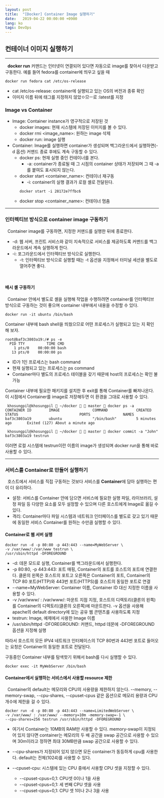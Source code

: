 ```yaml
---
layout: post
title:  "[Docker] Container Image 실행하기"
date:   2019-04-22 00:00:00 +0900
lang: ko
tags: DevOps
---
```

## 컨테이너 이미지 실행하기 ##
<hr>

&nbsp;&nbsp;**docker run** 커맨드는 인터넷이 연결되어 있다면 자동으로 image를 찾아서 다운받고 구동한다.
예를 들어 fedora를 container에 띄우고 싶을 때
~~~
docker run fedora cat /etc/os-release
~~~
* cat /etc/os-release: container에 실행되고 있는 OS의 버전과 종류 확인
* 이미지 이름 뒤에 태그를 지정하지 않았ㅇ므ㅡ로 :latest를 지정

### Image vs Container ###
* Image: Container instance가 영구적으로 저장된 것
  - docker images: 현재 시스템에 저장된 이미지를 볼 수 있다.
  - docker rmi <image_name>: 원하는 image 삭제
  - docker run: image 실행
* Container: Image를 실행하면 container가 생성되며 백그라운드에서 실행하면(-d 옵션) 커맨드 종료 후에도 계속 구동할 수 있다.
  - docker ps: 현재 실행 중인 컨테이너를 본다.
    + -a: container가 종료될 때 그 시점의 container 상태가 저장되며 그 때 -a를 붙여도 표시되지 않는다.
  - docker start <container_name>: 컨테이너 재구동
    + -i: container의 실행 결과가 로컬 셸로 전달된다.
    ~~~
    docker start -i 28172e7ffbc6
    ~~~
  - docker stop <container_name>: 컨테이너 멈춤

<hr>

### 인터렉티브 방식으로 container image 구동하기 ###
&nbsp;&nbsp;Container image를 구동하면, 지정한 커맨드를 실행한 뒤에 종료한다.
* -d: 웹 서버, 프린트 서비스와 같이 지속적으로 서비스를 제공하도록 커맨드를 백그라운드에서 계속 실행하게 한다.
* -i: 포그라운드에서 인터렉티브 방식으로 실행한다.
  - -t: 인터렉티브 방식으로 실행할 때는 -t 옵션을 지정해서 터미널 세션을 별도로 열어주면 좋다.

<br>

#### 배시 셸 구동하기 ####
&nbsp;&nbsp;Container 안에서 별도로 셸을 실행해 작업을 수행하려면 container를 인터렉티브 방식으로 구동하는 것이 좋으며 container 내부에서 내용을 수정할 수 있다.
~~~
docker run -it ubuntu /bin/bash
~~~
Container 내부에 bash shell을 띄웠으므로 어떤 프로세스가 실행되고 있는 지 확인 해 보자.
~~~
root@baf3c3803a19:/# ps -e
  PID TTY          TIME CMD
    1 pts/0    00:00:00 bash
   13 pts/0    00:00:00 ps
~~~
* ID가 1인 프로세스는 bash command
* 현재 실행되고 있는 프로세스는 ps command
* Container마다 별도의 프로세스 테이블을 갖기 때문에 host의 프로세스는 확인 불가능

Container 내부에 필요한 패키지를 설치한 후 exit를 통해 Container를 빠져나온다. 이 시점에서 Container를 image로 저장해두면 이 환경을 그대로 사용할 수 있다.
~~~
 khosungpil@khosungpil  ~/docker   master  docker ps -a
CONTAINER ID        IMAGE               COMMAND             CREATED             STATUS                            PORTS               NAMES
baf3c3803a19        ubuntu              "/bin/bash"         5 minutes ago       Exited (127) About a minute ago

 khosungpil@khosungpil  ~/docker   master  docker commit -a "John" baf3c3803a19 testrun
~~~
이러면 로컬 시스템에 testrun이란 이름의 image가 생성되며 docker run을 통해 바로 사용할 수 있다.

<hr>

### 서비스를 Container로 만들어 실행하기 ###

&nbsp;&nbsp;호스트에서 서비스를 직접 구동하는 것보다 서비스를 **Container**에 담아 실행하는 편이 더 유리하다.
* 설정: 서비스를 Container 안에 담으면 서비스에 필요한 실행 파일, 라이브러리, 설정 파일 등 다양한 요소를 모두 설정할 수 있으며 다른 호스트에게 Image로 옮길 수 있다.
* 격리: Container마다 파일 시스템과 네트워크 인터페이스를 별도로 갖고 있기 때문에 동일한 서비스 Container를 원하는 수만큼 실행할 수 있다.

#### Container로 웹 서버 실행 ####
~~~
docker run -d -p 80:80 -p 443:443 --name=MyWebServer \
-v /var/www/:/var/www testrun \
/usr/sbin/httpd -DFOREGROUND
~~~
* -d: 데몬 모드로 실행, Container를 백그라운드에서 실행한다.
* -p 80:80, -p 443:443: 포트 매핑, Container의 포트를 호스트의 포트에 연결한다. 클론의 왼쪽은 호스트의 포트고 오른쪽은 Container의 포트, Container의 TCP 80 포트(HTTP)와 443번 포트(HTTPS)를 호스트의 동일한 포트로 연결
* --name=MyWebServer: Container 이름, Container ID 대신 지정한 이름을 사용할 수 있다.
* -v /var/www/ : /var/www/: 마운트 지점 지정, 호스트의 디렉토리(클론의 왼쪽)를 Container의 디렉토리(클론의 오른쪽)에 마운트한다. -v 옵션을 사용해 apache의 default directory에 있는 공유 웹 콘텐츠를 사용하도록 지정
* testrun: Image, 예제에서 사용한 Image 이름
* /usr/sbin/httpd -DFOREGROUND: 커맨드, httpd 데몬에 -DFOREGROUND 옵션을 지정해 실행

따라서 호스트의 모든 IPV4 네트워크 인터페이스의 TCP 80번과 443번 포트로 들어오는 요청은 Container의 동일한 포트로 전달된다.

구동중인 Container 내부를 탐색핫기 위해서 bash를 다시 실행할 수 있다.
~~~
docker exec -it MyWebServer /bin/bash
~~~

#### Container에서 실행하는 서비스에서 사용할 resource 제한 ####
&nbsp;&nbsp;Container의 default는 메모리와 CPU의 사용량을 제한하지 않는다. --memory, --memory-swap, --cpu-shares, --cpuset-cpus 같은 옵션으로 메모리 용량과 CPU 개수에 제한을 걸 수 있다.

~~~
docker run -d -p 80:80 -p 443:443 --name=LimitedWebServer \
-v /var/www/ : /var/www/ --memory=10m -memory-swap=-1 \
--cpu-shares=256 testrun /usr/sbin/httpd -DFOREGROUND
~~~
* 여기서 Container는 10MB의 RAM만 사용할 수 있다. memory-swap이 지정되어 있지 않다면 container는 메모리의 두 배 공간을 swap 공간으로 사용할 수 있으며 30m이라고 정하면 최대 30MB만큼 swap 공간으로 사용할 수 있다.

* --cpu-shares가 지정되어 있지 않으면 모든 container가 동등하게 cpu를 사용한다. default는 전체(1024)를 사용할 수 있다.

* --cpuset-cpu: 시스템에 있는 CPU 중에서 사용할 CPU 셋을 지정할 수 있다.
  - --cpuset-cpus=0,1: CPU셋 0이나 1을 사용
  - --cpuset-cpus=0,1: 세 번째 CPU 셋을 사용
  - --cpuset-cpus=0,1: CPU 셋 1이나 2나 3을 사용
